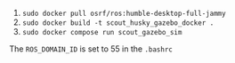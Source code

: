 1. ```sudo docker pull osrf/ros:humble-desktop-full-jammy```
2. ```sudo docker build -t scout_husky_gazebo_docker .```
3. ```sudo docker compose run scout_gazebo_sim```


The ```ROS_DOMAIN_ID``` is set to 55 in the ```.bashrc```
